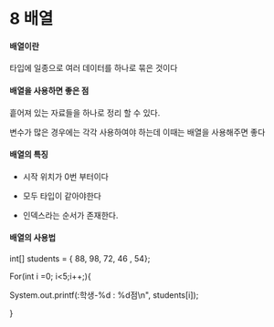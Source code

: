 # 8 배열

#### 배열이란

타입에 일종으로 여러 데이터를 하나로 묶은 것이다 



#### 배열을 사용하면 좋은 점

흩어져 있는 자료들을 하나로 정리 할 수 있다.

변수가 많은 경우에는 각각 사용하여야 하는데 이때는 배열을 사용해주면 좋다



#### 배열의 특징

+ 시작 위치가 0번 부터이다

+ 모두 타입이 같아야한다

+ 인덱스라는 순서가 존재한다. 

  



#### 배열의 사용법

int[] students = { 88, 98, 72, 46 , 54};



For(int i =0; i<5;i++;){

System.out.printf(:학생-%d : %d점\n", students[i]);

}